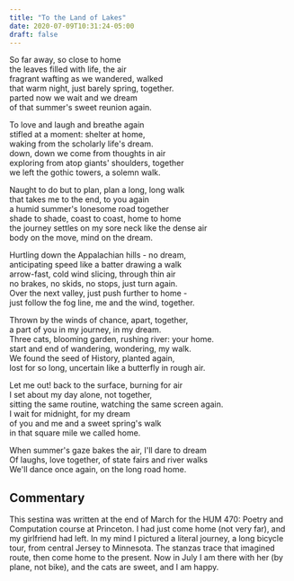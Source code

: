 ```yaml
---
title: "To the Land of Lakes"
date: 2020-07-09T10:31:24-05:00
draft: false
---
```

So far away, so close to home  
the leaves filled with life, the air  
fragrant wafting as we wandered, walked  
that warm night, just barely spring, together.  
parted now we wait and we dream  
of that summer's sweet reunion again.  

To love and laugh and breathe again  
stifled at a moment: shelter at home,  
waking from the scholarly life's dream.  
down, down we come from thoughts in air  
exploring from atop giants' shoulders, together  
we left the gothic towers, a solemn walk.  

Naught to do but to plan, plan a long, long walk  
that takes me to the end, to you again  
a humid summer's lonesome road together  
shade to shade, coast to coast, home to home  
the journey settles on my sore neck like the dense air  
body on the move, mind on the dream.  

Hurtling down the Appalachian hills - no dream,  
anticipating speed like a batter drawing a walk  
arrow-fast, cold wind slicing, through thin air  
no brakes, no skids, no stops, just turn again.  
Over the next valley, just push further to home -  
just follow the fog line, me and the wind, together.  

Thrown by the winds of chance, apart, together,  
a part of you in my journey, in my dream.  
Three cats, blooming garden, rushing river: your home.  
start and end of wandering, wondering, my walk.  
We found the seed of History, planted again,  
lost for so long, uncertain like a butterfly in rough air.  

Let me out! back to the surface, burning for air  
I set about my day alone, not together,  
sitting the same routine, watching the same screen again.  
I wait for midnight, for my dream  
of you and me and a sweet spring's walk  
in that square mile we called home.  

When summer's gaze bakes the air, I'll dare to dream  
Of laughs, love together, of state fairs and river walks  
We'll dance once again, on the long road home.  

## Commentary
This sestina was written at the end of March for the HUM 470: Poetry and Computation course at Princeton. I had just come home (not very far), and my girlfriend had left. In my mind I pictured a literal journey, a long bicycle tour, from central Jersey to Minnesota. The stanzas trace that imagined route, then come home to the present. Now in July I am there with her (by plane, not bike), and the cats are sweet, and I am happy.

